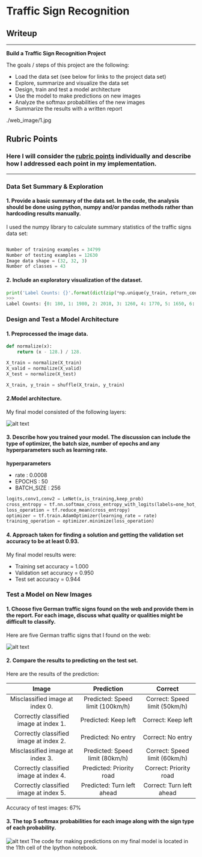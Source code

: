 # **Traffic Sign Recognition**

## Writeup


---

**Build a Traffic Sign Recognition Project**

The goals / steps of this project are the following:
* Load the data set (see below for links to the project data set)
* Explore, summarize and visualize the data set
* Design, train and test a model architecture
* Use the model to make predictions on new images
* Analyze the softmax probabilities of the new images
* Summarize the results with a written report

[//]: # (Image References)

[image1]: ./cnn.png "cnn"
[image2]: ./web_image/web.png "tranffic sign"
[image3]: ./top5.png "tranffic sign"

./web_image/1.jpg
## Rubric Points
### Here I will consider the [rubric points](https://review.udacity.com/#!/rubrics/481/view) individually and describe how I addressed each point in my implementation.

---

### Data Set Summary & Exploration

#### 1. Provide a basic summary of the data set. In the code, the analysis should be done using python, numpy and/or pandas methods rather than hardcoding results manually.


I used the numpy library to calculate summary statistics of the traffic
signs data set:
```python

Number of training examples = 34799
Number of testing examples = 12630
Image data shape = (32, 32, 3)
Number of classes = 43


```

#### 2. Include an exploratory visualization of the dataset.

```python
print('Label Counts: {}'.format(dict(zip(*np.unique(y_train, return_counts=True)))))
>>>
Label Counts: {0: 180, 1: 1980, 2: 2010, 3: 1260, 4: 1770, 5: 1650, 6: 360, 7: 1290, 8: 1260, 9: 1320, 10: 1800, 11: 1170, 12: 1890, 13: 1920, 14: 690, 15: 540, 16: 360, 17: 990, 18: 1080, 19: 180, 20: 300, 21: 270, 22: 330, 23: 450, 24: 240, 25: 1350, 26: 540, 27: 210, 28: 480, 29: 240, 30: 390, 31: 690, 32: 210, 33: 599, 34: 360, 35: 1080, 36: 330, 37: 180, 38: 1860, 39: 270, 40: 300, 41: 210, 42: 210}
```


### Design and Test a Model Architecture

#### 1. Preprocessed the image data.

```py
def normalize(x):
    return (x - 128.) / 128.

X_train = normalize(X_train)
X_valid = normalize(X_valid)
X_test = normalize(X_test)

X_train, y_train = shuffle(X_train, y_train)
```




#### 2.Model architecture.

My final model consisted of the following layers:

![alt text][image1]


#### 3. Describe how you trained your model. The discussion can include the type of optimizer, the batch size, number of epochs and any hyperparameters such as learning rate.

**hyperparameters**

* rate : 0.0008
* EPOCHS : 50
* BATCH_SIZE : 256
```py
logits,conv1,conv2 = LeNet(x,is_training,keep_prob)
cross_entropy = tf.nn.softmax_cross_entropy_with_logits(labels=one_hot_y, logits=logits)
loss_operation = tf.reduce_mean(cross_entropy)
optimizer = tf.train.AdamOptimizer(learning_rate = rate)
training_operation = optimizer.minimize(loss_operation)
```

#### 4. Approach taken for finding a solution and getting the validation set accuracy to be at least 0.93.

My final model results were:
*  Training set accuracy = 1.000
* Validation set accuracy = 0.950
* Test set accuracy = 0.944


### Test a Model on New Images

#### 1. Choose five German traffic signs found on the web and provide them in the report. For each image, discuss what quality or qualities might be difficult to classify.

Here are five German traffic signs that I found on the web:

![alt text][image2]


#### 2. Compare the results to predicting on the test set.

Here are the results of the prediction:



| Image			        |     Prediction	        					| Correct	    |
|:---------------------:|:---------------------:|:--------------------------------:|
| Misclassified image at index 0. | Predicted: Speed limit (100km/h) | Correct: Speed limit (50km/h) |
| Correctly classified image at index 1.|  Predicted: Keep left | Correct: Keep left |
| Correctly classified image at index 2. | Predicted: No entry  | Correct: No entry |
| Misclassified image at index 3. |  Predicted: Speed limit (80km/h) |  Correct: Speed limit (60km/h) |
| Correctly classified image at index 4.|  Predicted: Priority road |  Correct: Priority road |
| Correctly classified image at index 5. | Predicted: Turn left ahead |  Correct: Turn left ahead |

Accuracy of test images: 67%

#### 3. The top 5 softmax probabilities for each image along with the sign type of each probability.

![alt text][image3]
The code for making predictions on my final model is located in the 11th cell of the Ipython notebook.




